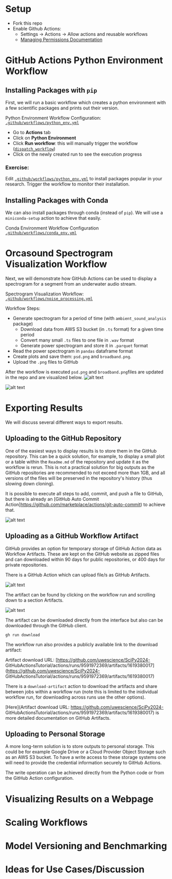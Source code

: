 # Setup 
* Fork this repo
* Enable Github Actions:
  * Settings ->   Actions -> Allow actions and reusable workflows
  * [Managing Permissions Documentation](https://docs.github.com/en/repositories/managing-your-repositorys-settings-and-features/enabling-features-for-your-repository/managing-github-actions-settings-for-a-repository#managing-github-actions-permissions-for-your-repository) 

# GitHub Actions Python Environment Workflow

## Installing Packages with `pip`
First, we will run a basic workflow which creates a python environment with a few scientific packages and prints out their version.

Python Environment Workflow Configuration:
[`.github/workflows/python_env.yml`](https://github.com/uwescience/SciPy2024-GitHubActionsTutorial/blob/main/.github/workflows/python_env.yml)


* Go to **Actions** tab
* Click on **Python Environment**
* Click **Run workflow**: this will manually trigger the workflow ([`dispatch_workflow`](https://docs.github.com/en/actions/managing-workflow-runs/manually-running-a-workflow))
* Click on the newly created run to see the execution progress


### Exercise: 
Edit [`.github/workflows/python_env.yml`](https://github.com/uwescience/SciPy2024-GitHubActionsTutorial/blob/main/.github/workflows/python_env.yml) to install packages popular in your research. Trigger the workflow to monitor their installation.


## Installing Packages with Conda
We can also install packages through conda (instead of `pip`). We will use a `miniconda-setup` action to achieve that easily.


Conda Environment Workflow Configuration [`.github/workflows/conda_env.yml`](https://github.com/uwescience/SciPy2024-GitHubActionsTutorial/blob/main/.github/workflows/conda_env.yml)

# Orcasound Spectrogram Visualization Workflow

Next, we will demonstrate how GitHub Actions can be used to display a spectrogram for a segment from an underwater audio stream.

Spectrogram Visualization Workflow: [`.github/workflows/noise_processing.yml`](https://github.com/uwescience/SciPy2024-GitHubActionsTutorial/blob/main/.github/workflows/noise_processing.yml)

Workflow Steps:

* Generate spectrogram for a period of time (with `ambient_sound_analysis` package)
	* Download data from AWS S3 bucket (in `.ts` format) for a given time period
	* Convert many small `.ts` files to one file in `.wav` format
  	* Generate power spectrogram and store it in `.parquet` format
* Read the power spectrogram in `pandas` dataframe format 
* Create plots and save them: `psd.png` and `broadband.png`.
* Upload the `.png` files to GitHub 

After the workflow is executed `psd.png` and `broadband.png`files are updated in the repo and are visualized below.
![alt text](https://raw.githubusercontent.com/uwescience/SciPy2024-GitHubActionsTutorial/main/ambient_sound_analysis/img/psd.png)

![alt text](https://raw.githubusercontent.com/uwescience/SciPy2024-GitHubActionsTutorial/main/ambient_sound_analysis/img/broadband.png)


# Exporting Results

We will discuss several different ways to export results.

## Uploading to the GitHub Repository

One of the easiest ways to display results is to store them in the GitHub repository. This can be a quick solution, for example, to display a small plot or a table within the `Readme.md` of the repository and update it as the workflow is rerun. This is not a practical solution for big outputs as the GitHub repositories are recommended to not exceed more than 1GB, and all versions of the files will be preserved in the repository's history (thus slowing down cloning). 

It is possible to execute all steps to add, commit, and push a file to GitHub, but there is already an [GitHub Auto Commit Action]https://github.com/marketplace/actions/git-auto-commit) to achieve that.

![alt text](https://raw.githubusercontent.com/uwescience/SciPy2024-GitHubActionsTutorial/main/img/auto-commit-action.png)


## Uploading as a GitHub Workflow Artifact

GitHub provides an option for temporary storage of GitHub Action data as Workflow Artifacts. These are kept on the GitHub website as zipped files and can downloaded within 90 days for public repositories, or 400 days for private repositories.

There is a GitHub Action which can upload file/s as GitHub Artifacts. 

![alt text](https://raw.githubusercontent.com/uwescience/SciPy2024-GitHubActionsTutorial/main/img/artifact-upload-action.png)

The artifact can be found by clicking on the workflow run and scrolling down to a section Artifacts.

![alt text](https://raw.githubusercontent.com/uwescience/SciPy2024-GitHubActionsTutorial/main/img/artifact_github_interface.png)


The artifact can be downloaded directly from the interface but also can be downloaded through the GitHub client.

```
gh run download
```

The workflow run also provides a publicly available link to the download artifact:

Artifact download URL: [https://github.com/uwescience/SciPy2024-
GitHubActionsTutorial/actions/runs/9591972369/artifacts/1619380017](https://github.com/uwescience/SciPy2024-
GitHubActionsTutorial/actions/runs/9591972369/artifacts/1619380017)

There is a `download-artifact` action to download the artifacts and share between jobs within a workflow run (note this is limited to the inidividual workflow run, for downloading across runs use the other options).

[Here](Artifact download URL: https://github.com/uwescience/SciPy2024-
GitHubActionsTutorial/actions/runs/9591972369/artifacts/1619380017) is more detailed documentation on GitHub Artifacts.




## Uploading to Personal Storage

A more long-term solution is to store outputs to personal storage. This could be for example Google Drive or a Cloud Provider Object Storage such as an AWS S3 bucket. To have a write access to these storage systems one will need to provide the credential information securely to GitHub Actions.

The write operation can be achieved directly from the Python code or from the GitHub Action configuration.




# Visualizing Results on a Webpage


# Scaling Workflows

# Model Versioning and Benchmarking

# Ideas for Use Cases/Discussion






















